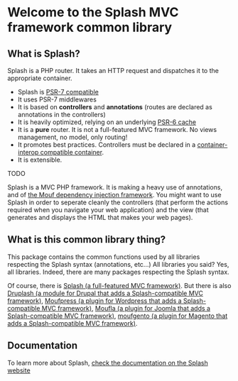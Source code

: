 Welcome to the Splash MVC framework common library
==================================================

What is Splash?
---------------

Splash is a PHP router. It takes an HTTP request and dispatches it to the appropriate container.
  
- Splash is [PSR-7 compatible](http://www.php-fig.org/psr/psr-7/)
- It uses PSR-7 middlewares
- It is based on **controllers** and **annotations** (routes are declared as annotations in the controllers)
- It is heavily optimized, relying on an underlying [PSR-6 cache](http://www.php-fig.org/psr/psr-6/)
- It is a **pure** router. It is not a full-featured MVC framework. No views management, no model, only routing!
- It promotes best practices. Controllers must be declared in a [container-interop compatible container](https://github.com/container-interop/container-interop/).
- It is extensible.










TODO

Splash is a MVC PHP framework. It is making a heavy use of annotations, and of [the Mouf dependency injection framework](http://www.mouf-php.com).
You might want to use Splash in order to seperate cleanly the controllers (that perform the actions required when you navigate your web application) and the view (that generates and displays the HTML that makes your web pages).

What is this common library thing?
----------------------------------

This package contains the common functions used by all libraries respecting the Splash syntax (annotations, etc...)
All libraries you said? Yes, all libraries. Indeed, there are many packages respecting the Splash syntax.

Of course, there is [Splash (a full-featured MVC framework)](http://mouf-php.com/packages/mouf/mvc.splash).
But there is also [Druplash (a module for Drupal that adds a Splash-compatible MVC framework)](http://mouf-php.com/packages/mouf/integration.drupal.druplash),
[Moufpress (a plugin for Wordpress that adds a Splash-compatible MVC framework)](http://mouf-php.com/packages/mouf/integration.wordpress.moufpress),
[Moufla (a plugin for Joomla that adds a Splash-compatible MVC framework)](https://github.com/thecodingmachine/integration.joomla.moufla),
[moufgento (a plugin for Magento that adds a Splash-compatible MVC framework)](https://github.com/thecodingmachine/integration.magento.moufgento).


Documentation
-------------

To learn more about Splash, [check the documentation on the Splash website](http://mouf-php.com/packages/mouf/mvc.splash/)